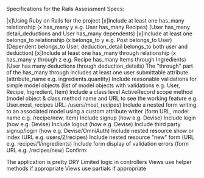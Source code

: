 Specifications for the Rails Assessment
Specs:

 [x]Using Ruby on Rails for the project
 [x]Include at least one has_many relationship (x has_many y e.g. User has_many Recipes) (User has_many detail_deductions and User has_many dependents)
 [x]Include at least one belongs_to relationship (x belongs_to y e.g. Post belongs_to User) (Dependent belongs_to User, deduction_detail belongs_to both user and deduction)
 [x]Include at least one has_many through relationship (x has_many y through z e.g. Recipe has_many Items through Ingredients) (User has many deductions through deduction_details)
 The "through" part of the has_many through includes at least one user submittable attribute (attribute_name e.g. ingredients.quantity)
 Include reasonable validations for simple model objects (list of model objects with validations e.g. User, Recipe, Ingredient, Item)
 Include a class level ActiveRecord scope method (model object & class method name and URL to see the working feature e.g. User.most_recipes URL: /users/most_recipes)
 Include a nested form writing to an associated model using a custom attribute writer (form URL, model name e.g. /recipe/new, Item)
 Include signup (how e.g. Devise)
 Include login (how e.g. Devise)
 Include logout (how e.g. Devise)
 Include third party signup/login (how e.g. Devise/OmniAuth)
 Include nested resource show or index (URL e.g. users/2/recipes)
 Include nested resource "new" form (URL e.g. recipes/1/ingredients)
 Include form display of validation errors (form URL e.g. /recipes/new)
Confirm:

 The application is pretty DRY
 Limited logic in controllers
 Views use helper methods if appropriate
 Views use partials if appropriate
